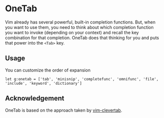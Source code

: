 # OneTab

Vim already has several powerful, built-in completion functions. But, when you want to use them, you need to think about which completion function you want to invoke (depending on your context) and recall the key combination for that completion. OneTab does that thinking for you and puts that power into the `<Tab>` key.

## Usage

You can customize the order of expansion

```
let g:onetab = ['tab', 'minisnip', 'completefunc', 'omnifunc', 'file', 'include', 'keyword', 'dictionary']
```

## Acknowledgement
OneTab is based on the approach taken by [vim-clevertab].

[vim-clevertab]: https://github.com/neitanod/vim-clevertab
